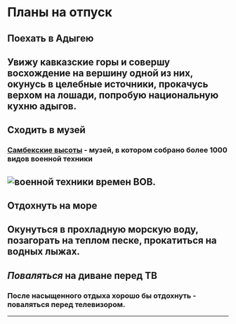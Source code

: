 # Планы на отпуск

## Поехать в Адыгею
Увижу кавказские горы и совершу восхождение на вершину одной из них, окунусь в целебные источники, прокачусь верхом на лошади, попробую национальную кухню адыгов.
---
## Сходить в музей
### [Самбекские высоты](https://ru.wikipedia.org/wiki/Самбекские_высоты) - музей, в котором собрано более 1000 видов военной техники 
![военной техники](%D1%81%D0%B0%D0%BC%D0%B1%D0%B5%D0%BA.jpg) времен ВОВ.
---
## Отдохнуть на море
Окунуться в прохладную морскую воду, позагорать на теплом песке, прокатиться на водных лыжах.
---
## _Поваляться_ на диване перед ТВ
### После насыщенного отдыха хорошо бы отдохнуть - поваляться перед телевизором.
---